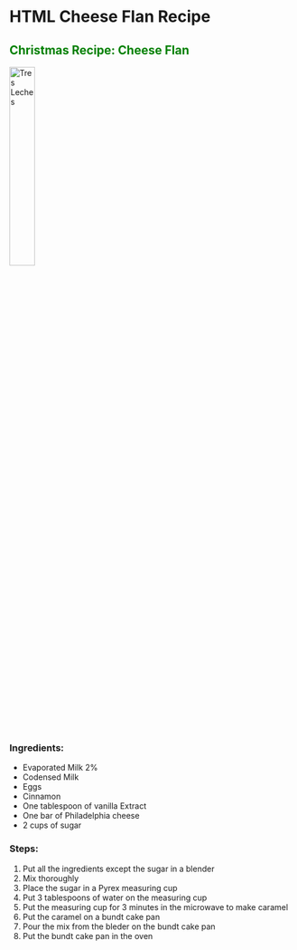 <h1> HTML Cheese Flan Recipe </h1>
<h2> <font color="green">Christmas Recipe: Cheese Flan </font> </h2> 

<img src="https://external-content.duckduckgo.com/iu/?u=https%3A%2F%2F4.bp.blogspot.com%2F-uCHNrOrfKg0%2FWw17XDIn23I%2FAAAAAAAAPy4%2FOza0GPjB91Q3Hfy50rKlZoczSd7-ciYBwCLcBGAs%2Fs1600%2FFlan-de-queso-portad.jpg&f=1&nofb=1"
title="Tres Leches"
width="30%"
height="30%" />
            
<h3> <b>Ingredients:</b> </h3>

<ul>
            <li>Evaporated Milk 2%</li>
            <li>Codensed Milk</li>
            <li>Eggs</li>  
            <li>Cinnamon</li>
            <li>One tablespoon of vanilla Extract</li>
            <li>One bar of Philadelphia cheese</li>
            <li>2 cups of sugar</li>
            
</ul>

<h3> <b>Steps:</b> </h3>

<ol>
            <li>Put all the ingredients except the sugar in a blender</li>
            <li>Mix thoroughly</li>
            <li>Place the sugar in a Pyrex measuring cup</li>
            <li>Put 3 tablespoons of water on the measuring cup</li>
            <li>Put the measuring cup for 3 minutes in the microwave to make caramel</li>
            <li>Put the caramel on a bundt cake pan</li>
            <li>Pour the mix from the bleder on the bundt cake pan</li>
            <li>Put the bundt cake pan in the oven</li> 
</ol>
